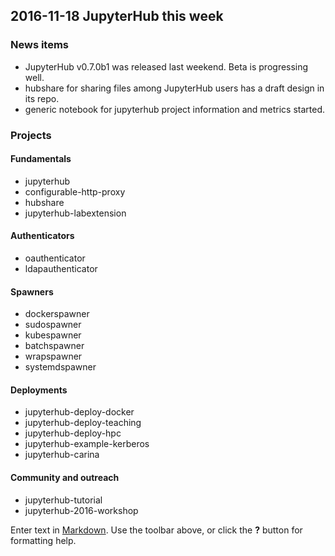 ## 2016-11-18 JupyterHub this week

### News items

- JupyterHub v0.7.0b1 was released last weekend. Beta is progressing well.
- hubshare for sharing files among JupyterHub users has a draft design in its repo.
- generic notebook for jupyterhub project information and metrics started.


### Projects

#### Fundamentals

- jupyterhub
- configurable-http-proxy
- hubshare
- jupyterhub-labextension

#### Authenticators

- oauthenticator
- ldapauthenticator

#### Spawners

- dockerspawner
- sudospawner
- kubespawner
- batchspawner
- wrapspawner
- systemdspawner

#### Deployments

- jupyterhub-deploy-docker
- jupyterhub-deploy-teaching
- jupyterhub-deploy-hpc
- jupyterhub-example-kerberos
- jupyterhub-carina

#### Community and outreach

- jupyterhub-tutorial
- jupyterhub-2016-workshop


Enter text in [Markdown](http://daringfireball.net/projects/markdown/). Use the toolbar above, or click the **?** button for formatting help.

